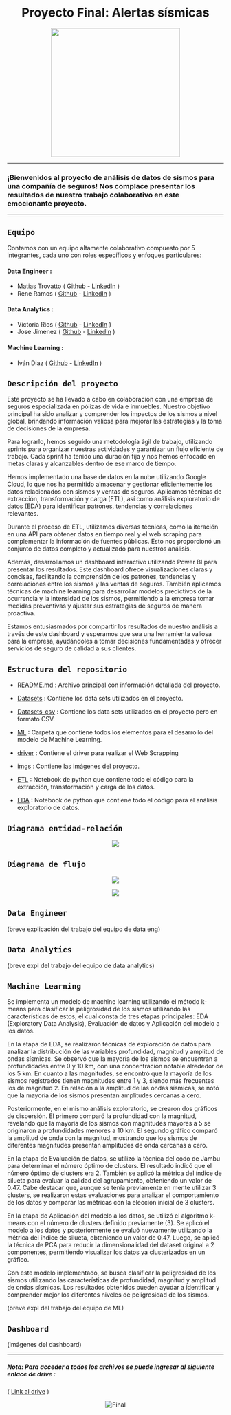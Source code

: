 
# <h1 align=center> **Proyecto Final: Alertas sísmicas** </h1>
                                            

<p align="center">
<img src="https://github.com/ReneRamosTrvn/alertas_sismicas/blob/main/imgs/Earthquake%20safety%20steps%20with%20disaster%20emergency%20action%20advice%20outline%20diagram.jpg"  height=300>
</p>

--- 
### ¡Bienvenidos al proyecto de análisis de datos de sismos para una compañía de seguros! Nos complace presentar los resultados de nuestro trabajo colaborativo en este emocionante proyecto.
---
## `Equipo`
Contamos con un equipo altamente colaborativo compuesto por 5 integrantes, cada uno con roles específicos y enfoques particulares:

#### Data Engineer :
+ Matias Trovatto ( [Github](https://github.com/MatyTrova) - [LinkedIn](https://www.linkedin.com/in/matias-trovatto-b33972255/) )
+ Rene Ramos  ( [Github](https://github.com/ReneRamosTrvn) - [LinkedIn](https://www.linkedin.com/in/ren%C3%A9-ramos-669536194/) )

#### Data Analytics :
+ Victoria Rios ( [Github](https://github.com/QuimeraRios) - [LinkedIn](https://www.linkedin.com/in/victoria-rios-datascience/) )
+ Jose Jimenez ( [Github](https://github.com/josej16) - [LinkedIn](https://www.linkedin.com/in/jos%C3%A9-antonio-jim%C3%A9nez-tob%C3%ADa-77914913b/) )

#### Machine Learning :
+ Iván Diaz  ( [Github](https://github.com/Ivancadi) - [LinkedIn](https://www.linkedin.com/in/ivan-diaz-ca%C3%B1avera-739124211/) )

## `Descripción del proyecto`
Este proyecto se ha llevado a cabo en colaboración con una empresa de seguros especializada en pólizas de vida e inmuebles. Nuestro objetivo principal ha sido analizar y comprender los impactos de los sismos a nivel global, brindando información valiosa para mejorar las estrategias y la toma de decisiones de la empresa.

Para lograrlo, hemos seguido una metodología ágil de trabajo, utilizando sprints para organizar nuestras actividades y garantizar un flujo eficiente de trabajo. Cada sprint ha tenido una duración fija y nos hemos enfocado en metas claras y alcanzables dentro de ese marco de tiempo.

Hemos implementado una base de datos en la nube utilizando Google Cloud, lo que nos ha permitido almacenar y gestionar eficientemente los datos relacionados con sismos y ventas de seguros. Aplicamos técnicas de extracción, transformación y carga (ETL), así como análisis exploratorio de datos (EDA) para identificar patrones, tendencias y correlaciones relevantes.

Durante el proceso de ETL, utilizamos diversas técnicas, como la iteración en una API para obtener datos en tiempo real y el web scraping para complementar la información de fuentes públicas. Esto nos proporcionó un conjunto de datos completo y actualizado para nuestros análisis.

Además, desarrollamos un dashboard interactivo utilizando Power BI para presentar los resultados. Este dashboard ofrece visualizaciones claras y concisas, facilitando la comprensión de los patrones, tendencias y correlaciones entre los sismos y las ventas de seguros. También aplicamos técnicas de machine learning para desarrollar modelos predictivos de la ocurrencia y la intensidad de los sismos, permitiendo a la empresa tomar medidas preventivas y ajustar sus estrategias de seguros de manera proactiva.

Estamos entusiasmados por compartir los resultados de nuestro análisis a través de este dashboard y esperamos que sea una herramienta valiosa para la empresa, ayudándoles a tomar decisiones fundamentadas y ofrecer servicios de seguro de calidad a sus clientes.

## `Estructura del repositorio`

- [README.md](./README.md) : Archivo principal con información detallada del proyecto.

- [Datasets](./Datasets) : Contiene los data sets utilizados en el proyecto.

- [Datasets_csv](./Datasets_csv) : Contiene los data sets utilizados en el proyecto pero en formato CSV.

- [ML](./ML) : Carpeta que contiene todos los elementos para el desarrollo del modelo de Machine Learning.

- [driver](./driver) : Contiene el driver para realizar el Web Scrapping

- [imgs](./imgs) : Contiene las imágenes del proyecto.

- [ETL](./ETL.ipynb) : Notebook de python que contiene todo el código para la extracción, transformación y carga de los datos.

- [EDA](./EDA.ipynb) : Notebook de python que contiene todo el código para el análisis exploratorio de datos.

## `Diagrama entidad-relación` 

<p align="center">
<img src="https://github.com/ReneRamosTrvn/alertas_sismicas/blob/main/imgs/Diagrama%20ER.svg" >
</p>


## `Diagrama de flujo` 

<p align="center">
<img src="https://github.com/ReneRamosTrvn/alertas_sismicas/blob/main/imgs/31db1805ab784cdcc2b9a5c4bc3f9fe2QhQnD9gQr9oyACnz-0.png" >
</p>

<p align="center">
<img src="https://github.com/ReneRamosTrvn/alertas_sismicas/blob/main/imgs/31db1805ab784cdcc2b9a5c4bc3f9fe2QhQnD9gQr9oyACnz-1.png" >
</p>


## `Data Engineer` 

(breve explicación del trabajo del equipo de data eng)

## `Data Analytics` 

(breve expl del trabajo del equipo de data analytics)

## `Machine Learning` 
Se implementa un modelo de machine learning utilizando el método k-means para clasificar la peligrosidad de los sismos utilizando las características de estos, el cual consta de tres etapas principales: EDA (Exploratory Data Analysis), Evaluación de datos y Aplicación del modelo a los datos.

En la etapa de EDA, se realizaron técnicas de exploración de datos para analizar la distribución de las variables profundidad, magnitud y amplitud de ondas sísmicas. Se observó que la mayoría de los sismos se encuentran a profundidades entre 0 y 10 km, con una concentración notable alrededor de los 5 km. En cuanto a las magnitudes, se encontró que la mayoría de los sismos registrados tienen magnitudes entre 1 y 3, siendo más frecuentes los de magnitud 2. En relación a la amplitud de las ondas sísmicas, se notó que la mayoría de los sismos presentan amplitudes cercanas a cero.

Posteriormente, en el mismo análisis exploratorio, se crearon dos gráficos de dispersión. El primero comparó la profundidad con la magnitud, revelando que la mayoría de los sismos con magnitudes mayores a 5 se originaron a profundidades menores a 10 km. El segundo gráfico comparó la amplitud de onda con la magnitud, mostrando que los sismos de diferentes magnitudes presentan amplitudes de onda cercanas a cero.

En la etapa de Evaluación de datos, se utilizó la técnica del codo de Jambu para determinar el número óptimo de clusters. El resultado indicó que el número óptimo de clusters era 2. También se aplicó la métrica del índice de silueta para evaluar la calidad del agrupamiento, obteniendo un valor de 0.47. Cabe destacar que, aunque se tenía previamente en mente utilizar 3 clusters, se realizaron estas evaluaciones para analizar el comportamiento de los datos y comparar las métricas con la elección inicial de 3 clusters.

En la etapa de Aplicación del modelo a los datos, se utilizó el algoritmo k-means con el número de clusters definido previamente (3). Se aplicó el modelo a los datos y posteriormente se evaluó nuevamente utilizando la métrica del índice de silueta, obteniendo un valor de 0.47. Luego, se aplicó la técnica de PCA para reducir la dimensionalidad del dataset original a 2 componentes, permitiendo visualizar los datos ya clusterizados en un gráfico.

Con este modelo implementado, se busca clasificar la peligrosidad de los sismos utilizando las características de profundidad, magnitud y amplitud de ondas sísmicas. Los resultados obtenidos pueden ayudar a identificar y comprender mejor los diferentes niveles de peligrosidad de los sismos.

(breve expl del trabajo del equipo de ML)

## `Dashboard` 

(imágenes del dashboard)

---
##### Nota: Para acceder a todos los archivos se puede ingresar al siguiente enlace de drive : 
( [Link al drive](https://drive.google.com/drive/folders/1i0_Jir644PRO1j7tAGKSgVmxJ0_9C6KL) )

<p align="center">
<img src="https://github.com/ReneRamosTrvn/alertas_sismicas/blob/main/imgs/henry.jpg"  alt="Final">
</p>


